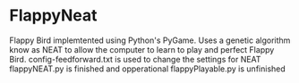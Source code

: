 # FlappyNeat
Flappy Bird implemtented using Python's PyGame. Uses a genetic algorithm know as NEAT to allow the computer to learn to play and perfect Flappy Bird.
config-feedforward.txt is used to change the settings for NEAT
flappyNEAT.py is finished and opperational
flappyPlayable.py is unfinished
